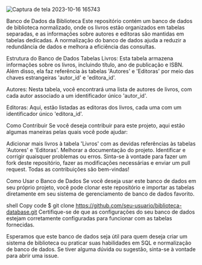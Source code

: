 ![Captura de tela 2023-10-16 165743](https://github.com/vmaarcos/O-hospital-Fundamental-ER-/assets/111014095/102fe340-2c8e-47a1-9976-83579c656188)

Banco de Dados da Biblioteca
Este repositório contém um banco de dados de biblioteca normalizado, onde os livros estão organizados em tabelas separadas, e as informações sobre autores e editoras são mantidas em tabelas dedicadas. A normalização do banco de dados ajuda a reduzir a redundância de dados e melhora a eficiência das consultas.

Estrutura do Banco de Dados
Tabelas
Livros: Esta tabela armazena informações sobre os livros, incluindo título, ano de publicação e ISBN. Além disso, ela faz referência às tabelas 'Autores' e 'Editoras' por meio das chaves estrangeiras 'autor_id' e 'editora_id'.

Autores: Nesta tabela, você encontrará uma lista de autores de livros, com cada autor associado a um identificador único 'autor_id'.

Editoras: Aqui, estão listadas as editoras dos livros, cada uma com um identificador único 'editora_id'.

Como Contribuir
Se você deseja contribuir para este projeto, aqui estão algumas maneiras pelas quais você pode ajudar:

Adicionar mais livros à tabela 'Livros' com as devidas referências às tabelas 'Autores' e 'Editoras'.
Melhorar a documentação do projeto.
Identificar e corrigir quaisquer problemas ou erros.
Sinta-se à vontade para fazer um fork deste repositório, fazer as modificações necessárias e enviar um pull request. Todas as contribuições são bem-vindas!

Como Usar o Banco de Dados
Se você deseja usar este banco de dados em seu próprio projeto, você pode clonar este repositório e importar as tabelas diretamente em seu sistema de gerenciamento de banco de dados favorito.

shell
Copy code
$ git clone https://github.com/seu-usuario/biblioteca-database.git
Certifique-se de que as configurações do seu banco de dados estejam corretamente configuradas para funcionar com as tabelas fornecidas.

Esperamos que este banco de dados seja útil para quem deseja criar um sistema de biblioteca ou praticar suas habilidades em SQL e normalização de banco de dados. Se tiver alguma dúvida ou sugestão, sinta-se à vontade para abrir uma issue.
